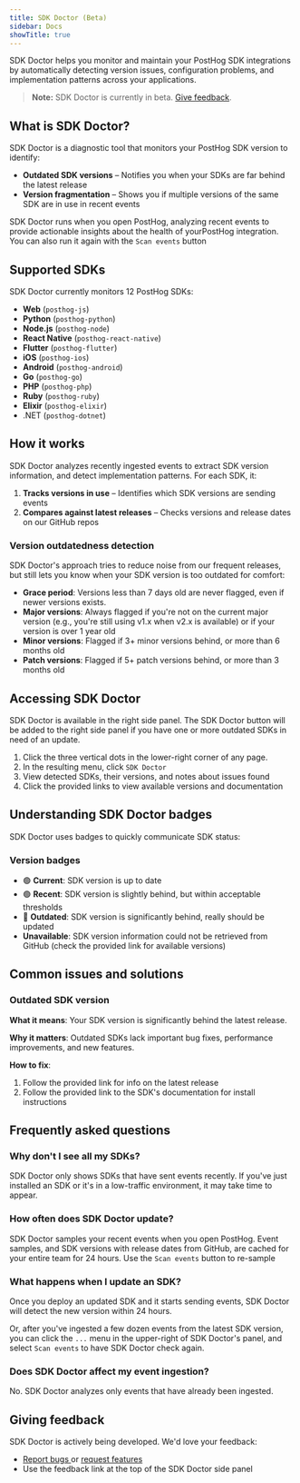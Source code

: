 ```yaml
---
title: SDK Doctor (Beta)
sidebar: Docs
showTitle: true
---
```


SDK Doctor helps you monitor and maintain your PostHog SDK integrations by automatically detecting version issues, configuration problems, and implementation patterns across your applications.

> **Note:** SDK Doctor is currently in beta. [Give feedback](https://github.com/PostHog/posthog/issues/new?labels=feature%2Fsdk-doctor).

## What is SDK Doctor?

SDK Doctor is a diagnostic tool that monitors your PostHog SDK version to identify:

- **Outdated SDK versions** – Notifies you when your SDKs are far behind the latest release
- **Version fragmentation** – Shows you if multiple versions of the same SDK are in use in recent events 

SDK Doctor runs when you open PostHog, analyzing recent events to provide actionable insights about the health of yourPostHog integration. You can also run it again with the `Scan events` button
## Supported SDKs

SDK Doctor currently monitors 12 PostHog SDKs:

- **Web** (`posthog-js`)
- **Python** (`posthog-python`)
- **Node.js** (`posthog-node`)
- **React Native** (`posthog-react-native`)
- **Flutter** (`posthog-flutter`)
- **iOS** (`posthog-ios`)
- **Android** (`posthog-android`)
- **Go** (`posthog-go`)
- **PHP** (`posthog-php`)
- **Ruby** (`posthog-ruby`)
- **Elixir** (`posthog-elixir`)
- .NET (`posthog-dotnet`)

## How it works

SDK Doctor analyzes recently ingested events to extract SDK version information, and detect implementation patterns. For each SDK, it:

1. **Tracks versions in use** – Identifies which SDK versions are sending events
2. **Compares against latest releases** – Checks versions and release dates on our GitHub repos

### Version outdatedness detection

SDK Doctor's approach tries to reduce noise from our frequent releases, but still lets you know when your SDK version is too outdated for comfort:

- **Grace period**: Versions less than 7 days old are never flagged, even if newer versions exists.
- **Major versions**: Always flagged if you're not on the current major version (e.g., you're still using v1.x when v2.x is available) or if your version is over 1 year old
- **Minor versions**: Flagged if 3+ minor versions behind, or more than 6 months old
- **Patch versions**: Flagged if 5+ patch versions behind, or more than 3 months old

## Accessing SDK Doctor

SDK Doctor is available in the right side panel. The SDK Doctor button will be added to the right side panel if you have one or more outdated SDKs in need of an update.

1. Click the three vertical dots in the lower-right corner of any page.
2. In the resulting menu, click `SDK Doctor`
3. View detected SDKs, their versions, and notes about issues found
4. Click the provided links to view available versions and documentation

## Understanding SDK Doctor badges

SDK Doctor uses badges to quickly communicate SDK status:

### Version badges

- 🟢 **Current**: SDK version is up to date
- 🟢 **Recent**: SDK version is slightly behind, but within acceptable thresholds
- 🔴 **Outdated**: SDK version is significantly behind, really should be updated
- **Unavailable**: SDK version information could not be retrieved from GitHub (check the provided link for available versions)

## Common issues and solutions

### Outdated SDK version

**What it means**: Your SDK version is significantly behind the latest release.

**Why it matters**: Outdated SDKs lack important bug fixes, performance improvements, and new features.

**How to fix**:
1. Follow the provided link for info on the latest release
2. Follow the provided link to the SDK's documentation for install instructions

## Frequently asked questions

### Why don't I see all my SDKs?

SDK Doctor only shows SDKs that have sent events recently. If you've just installed an SDK or it's in a low-traffic environment, it may take time to appear.

### How often does SDK Doctor update?

SDK Doctor samples your recent events when you open PostHog. Event samples, and SDK versions with release dates from GitHub, are cached for your entire team for 24 hours. Use the `Scan events` button to re-sample

### What happens when I update an SDK?

Once you deploy an updated SDK and it starts sending events, SDK Doctor will detect the new version within 24 hours. 

Or, after you've ingested a few dozen events from the latest SDK version, you can click the `...` menu in the upper-right of SDK Doctor's panel, and select `Scan events` to have SDK Doctor check again.

### Does SDK Doctor affect my event ingestion?

No. SDK Doctor analyzes only events that have already been ingested. 

## Giving feedback

SDK Doctor is actively being developed. We'd love your feedback:

- [Report bugs ](https://github.com/PostHog/posthog/issues/new?assignees=&labels=bug&projects=&template=bug_report.yml)or [request features](https://github.com/PostHog/posthog/issues/new?assignees=&labels=enhancement%2C+feature&projects=&template=feature_request.yml) 
- Use the feedback link at the top of the SDK Doctor side panel

